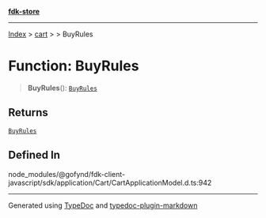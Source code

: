 [**fdk-store**](../../../README.md)
***

[Index](../../../API.md) > [cart](../../README.md) > [<internal>](../README.md) > BuyRules

# Function: BuyRules

> **BuyRules**(): [`BuyRules`](../type-aliases/type-alias.BuyRules.md)

## Returns

[`BuyRules`](../type-aliases/type-alias.BuyRules.md)

## Defined In

node\_modules/@gofynd/fdk-client-javascript/sdk/application/Cart/CartApplicationModel.d.ts:942

***
Generated using [TypeDoc](https://typedoc.org/) and [typedoc-plugin-markdown](https://www.npmjs.com/package/typedoc-plugin-markdown)

